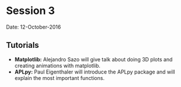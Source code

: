 # Session 3

Date: 12-October-2016

## Tutorials

- **Matplotlib:** Alejandro Sazo will give talk about doing 3D plots and creating animations with matplotlib.
- **APLpy:** Paul Eigenthaler will introduce the APLpy package and will explain the most important functions.
